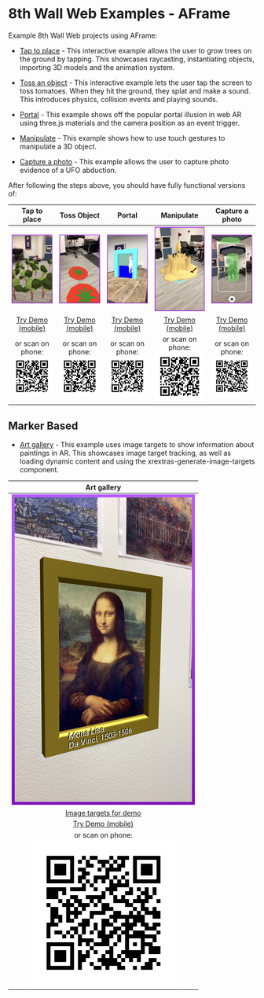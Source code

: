 # 8th Wall Web Examples - AFrame

Example 8th Wall Web projects using AFrame:

* [Tap to place](https://github.com/8thwall/web/tree/master/examples/aframe/placeground) - This interactive example allows the user to grow trees on the ground by tapping. This showcases raycasting, instantiating objects, importing 3D models and the animation system.

* [Toss an object](https://github.com/8thwall/web/tree/master/examples/aframe/tossobject) - This interactive example lets the user tap the screen to toss tomatoes. When they hit the ground, they splat and make a sound. This introduces physics, collision events and playing sounds.

* [Portal](https://github.com/8thwall/web/tree/master/examples/aframe/portal) - This example shows off the popular portal illusion in web AR using three.js materials and the camera position as an event trigger.

* [Manipulate](https://github.com/8thwall/web/tree/master/examples/aframe/manipulate) - This example shows how to use touch gestures to manipulate a 3D object.

* [Capture a photo](https://github.com/8thwall/web/tree/master/examples/aframe/capturephoto) - This example allows the user to capture photo evidence of a UFO abduction.

After following the steps above, you should have fully functional versions of:

Tap to place | Toss Object | Portal | Manipulate | Capture a photo
:----------: | :---------: | :----: | :--------: | :-------------:
![tapplace-screenshot](../../images/screenshot-tap.jpg) | ![toss-screenshot](../../images/screenshot-toss.jpg) | ![portal-screenshot](../../images/screenshot-portal.jpg) | ![manipulate-screenshot](../../images/screenshot-manipulate.jpg) | ![capture-screenshot](../../images/screenshot-capture.jpg)
[Try Demo (mobile)](https://apps.8thwall.com/8thWall/aframe_placeground) | [Try Demo (mobile)](https://apps.8thwall.com/8thWall/aframe_tossobject) | [Try Demo (mobile)](https://apps.8thwall.com/8thWall/aframe_portal)| [Try Demo (mobile)](https://apps.8thwall.com/8thWall/aframe_manipulate) | [Try Demo (mobile)](https://apps.8thwall.com/8thWall/aframe_capturephoto)
or scan on phone:<br> ![QR1](../../images/qr-placeground.png) | or scan on phone:<br> ![QR2](../../images/qr-tossobject.png) | or scan on phone:<br> ![QR2](../../images/qr-portal.png)| or scan on phone:<br> ![QR2](../../images/qr-manipulate.png) | or scan on phone:<br> ![QR2](../../images/qr-capturephoto.png)

## Marker Based

* [Art gallery](https://github.com/8thwall/web/tree/master/examples/aframe/artgallery) - This example uses image targets to show information about paintings in AR. This showcases image target tracking, as well as loading dynamic content and using the xrextras-generate-image-targets component.

| Art gallery |
| :----------: |
| ![artgallery-screenshot](../../images/screenshot-artgallery.jpg) |
| [Image targets for demo](./artgallery/gallery.jpg) |
| [Try Demo (mobile)](https://apps.8thwall.com/8thWall/aframe_artgallery) |
| or scan on phone:<br> ![QR1](../../images/qr-artgallery.png) |
